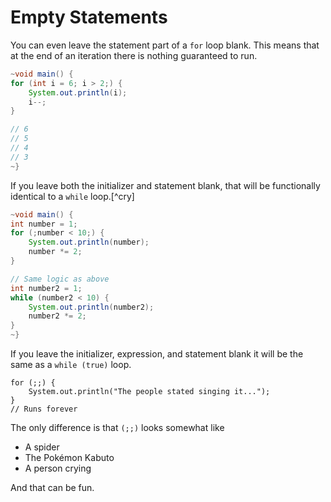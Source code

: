 # Empty Statements

You can even leave the statement part of a `for` loop blank. This means that at
the end of an iteration there is nothing guaranteed to run.

```java
~void main() {
for (int i = 6; i > 2;) {
    System.out.println(i);
    i--;
}

// 6
// 5
// 4
// 3
~}
```

If you leave both the initializer and statement blank, that will be functionally identical to a `while` loop.[^cry]

```java
~void main() {
int number = 1;
for (;number < 10;) {
    System.out.println(number);
    number *= 2;
}

// Same logic as above
int number2 = 1;
while (number2 < 10) {
    System.out.println(number2);
    number2 *= 2;
}
~}
```

If you leave the initializer, expression, and statement blank it will be the same as a `while (true)` loop.

```java,no_run
for (;;) {
    System.out.println("The people stated singing it...");
}
// Runs forever
```

The only difference is that `(;;)` looks somewhat like

- A spider
- The Pokémon Kabuto
- A person crying

And that can be fun.
